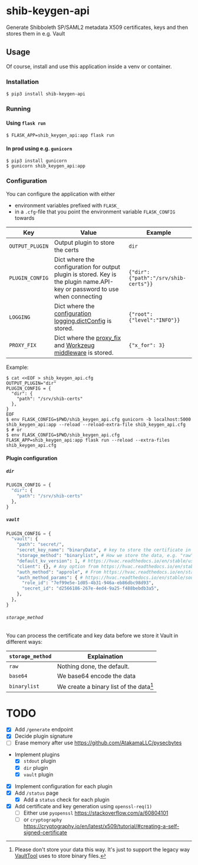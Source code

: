 # shib-keygen-api

Generate Shibboleth SP/SAML2 metadata X509 certificates, keys and then stores them in e.g. Vault

## Usage

Of course, install and use this application inside a venv or container.

### Installation
```shell
$ pip3 install shib-keygen-api
```

### Running

#### Using `flask run`
```shell
$ FLASK_APP=shib_keygen_api:app flask run
```

#### In prod using e.g. `gunicorn`
```shell
$ pip3 install gunicorn
$ gunicorn shib_keygen_api:app
```

### Configuration
You can configure the application with either
* environment variables prefixed with `FLASK_`
* in a `.cfg`-file that you point the environment variable `FLASK_CONFIG` towards

 Key | Value | Example
-|-|-
`OUTPUT_PLUGIN` | Output plugin to store the certs | `dir`
`PLUGIN_CONFIG` | Dict where the configuration for output plugin is stored. Key is the plugin name.API-key or password to use when connecting | `{"dir": {"path":"/srv/shib-certs"}}`
`LOGGING` | Dict where the [configuration logging.dictConfig](https://docs.python.org/3/library/logging.config.html#logging-config-dictschema) is stored. | `{"root": {"level":"INFO"}}`
`PROXY_FIX` | Dict where the [proxy\_fix](https://flask.palletsprojects.com/en/stable/deploying/proxy_fix/) and [Workzeug middleware](https://werkzeug.palletsprojects.com/en/stable/middleware/proxy_fix/) is stored. | `{"x_for": 3}`

Example:
```shell
$ cat <<EOF > shib_keygen_api.cfg
OUTPUT_PLUGIN="dir"
PLUGIN_CONFIG = {
  "dir": {
    "path": "/srv/shib-certs"
  },
}
EOF
$ env FLASK_CONFIG=$PWD/shib_keygen_api.cfg gunicorn -b localhost:5000 shib_keygen_api:app --reload --reload-extra-file shib_keygen_api.cfg
$ # or
$ env FLASK_CONFIG=$PWD/shib_keygen_api.cfg FLASK_APP=shib_keygen_api:app flask run --reload --extra-files shib_keygen_api.cfg
```

#### Plugin configuration

##### `dir`
```python
PLUGIN_CONFIG = {
  "dir": {
    "path": "/srv/shib-certs"
  },
}
```

##### `vault`
```python
PLUGIN_CONFIG = {
  "vault": {
    "path": "secret/",
    "secret_key_name": "binaryData", # key to store the certificate in
    "storage_method": "binarylist", # How we store the data, e.g. "raw"
    "default_kv_version": 1, # https://hvac.readthedocs.io/en/stable/usage/secrets_engines/kv.html#setting-the-default-kv-version
    "client": {}, # Any option from https://hvac.readthedocs.io/en/stable/source/hvac_v1.html#hvac.v1.Client
    "auth_method": "approle", # From https://hvac.readthedocs.io/en/stable/source/hvac_api.html#hvac.api.AuthMethods
    "auth_method_params": { # https://hvac.readthedocs.io/en/stable/source/hvac_api_auth_methods.html
      "role_id": "7ef99e5e-1d05-4b31-946a-eb86dbc98d93",
      "secret_id": "d2566186-267e-4ed4-9a25-f488bebdb3a5",
    },
  },
}
```

###### `storage_method`

You can process the certificate and key data before we store it Vault in
different ways:

`storage_method` | Explaination
-|-
`raw` | Nothing done, the default.
`base64` | We base64 encode the data
`binarylist` | We create a binary list of the data[^1]

[^1]: Please don't store your data this way. It's just to support the legacy
    way [VaultTool](https://github.com/stockholmuniversity/vaulttool) uses to
    store binary files.

# TODO
* [X] Add `/generate` endpoint
* [X] Decide plugin signature
* [ ] Erase memory after use https://github.com/AtakamaLLC/pysecbytes
* Implement plugins
  * [X] `stdout` plugin
  * [X] `dir` plugin
  * [x] `vault` plugin
* [X] Implement configuration for each plugin
* [X] Add `/status` page
  * [X] Add a `status` check for each plugin
* [X] Add certificate and key generation using `openssl-req(1)`
  * [ ] Either use `pyopenssl` https://stackoverflow.com/a/60804101
  * [ ] or `cryptography` https://cryptography.io/en/latest/x509/tutorial/#creating-a-self-signed-certificate
